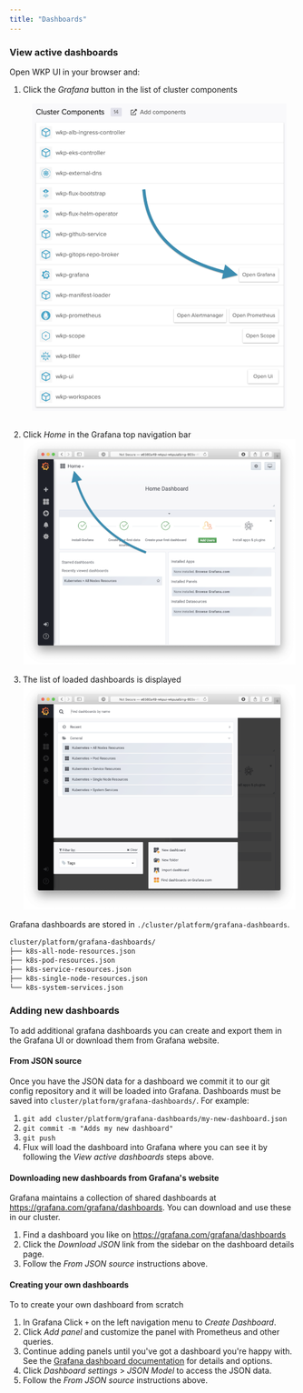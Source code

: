 ```yaml
---
title: "Dashboards"
---
```



### View active dashboards

Open WKP UI in your browser and:

<!-- {{< columns >}} -->

1. Click the _Grafana_ button in the list of cluster components
![Promtheus button](/monitoring/img/grafana-button.png)


2. Click _Home_ in the Grafana top navigation bar
![Promtheus ui](/monitoring/img/grafana-ui.png)


3. The list of loaded dashboards is displayed
![Promtheus alerts ui](/monitoring/img/grafana-ui-dashboards.png)

<!-- {{< /columns >}} -->


Grafana dashboards are stored in `./cluster/platform/grafana-dashboards`.

```
cluster/platform/grafana-dashboards/
├── k8s-all-node-resources.json
├── k8s-pod-resources.json
├── k8s-service-resources.json
├── k8s-single-node-resources.json
└── k8s-system-services.json
```


### Adding new dashboards

To add additional grafana dashboards you can create and export them in the Grafana UI or download them from Grafana website.

#### From JSON source

Once you have the JSON data for a dashboard we commit it to our git config repository and it will be loaded into Grafana. Dashboards must be saved into `cluster/platform/grafana-dashboards/`. For example:

1. `git add cluster/platform/grafana-dashboards/my-new-dashboard.json`
1. `git commit -m "Adds my new dashboard"`
1. `git push`
1. Flux will load the dashboard into Grafana where you can see it by following the _View active dashboards_ steps above.

#### Downloading new dashboards from Grafana's website

Grafana maintains a collection of shared dashboards at https://grafana.com/grafana/dashboards. You can download and use these in our cluster.

1. Find a dashboard you like on https://grafana.com/grafana/dashboards
1. Click the _Download JSON_ link from the sidebar on the dashboard details page.
1. Follow the _From JSON source_ instructions above.

#### Creating your own dashboards

To to create your own dashboard from scratch

1. In Grafana Click `+` on the left navigation menu to _Create Dashboard_.
1. Click _Add panel_ and customize the panel with Prometheus and other queries.
1. Continue adding panels until you've got a dashboard you're happy with. See the [Grafana dashboard documentation](https://grafana.com/docs/grafana/latest/features/dashboard/dashboards/) for details and options.
1. Click _Dashboard settings_ > _JSON Model_ to access the JSON data.
1. Follow the _From JSON source_ instructions above.
